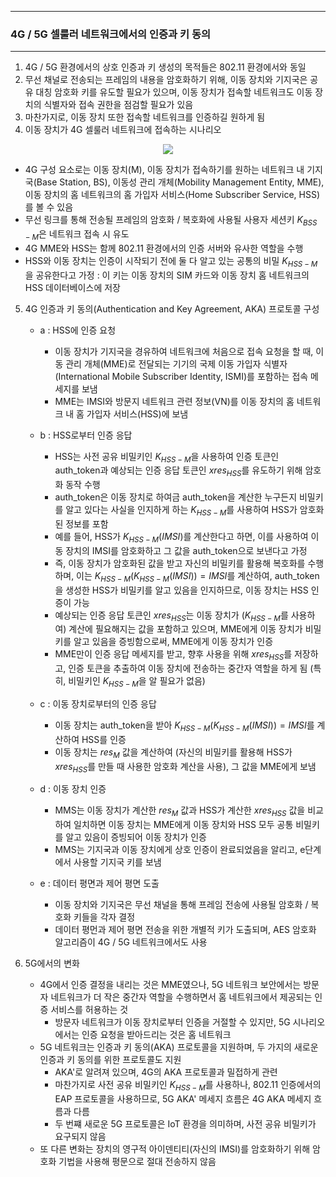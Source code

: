 -----
### 4G / 5G 셀룰러 네트워크에서의 인증과 키 동의
-----
1. 4G / 5G 환경에서의 상호 인증과 키 생성의 목적들은 802.11 환경에서와 동일
2. 무선 채널로 전송되는 프레임의 내용을 암호화하기 위해, 이동 장치와 기지국은 공유 대칭 암호화 키를 유도할 필요가 있으며, 이동 장치가 접속할 네트워크도 이동 장치의 식별자와 접속 권한을 점검할 필요가 있음
3. 마찬가지로, 이동 장치 또한 접속할 네트워크를 인증하길 원하게 됨
4. 이동 장치가 4G 셀룰러 네트워크에 접속하는 시나리오
<div align="center">
<img src="https://github.com/user-attachments/assets/f32f9c02-750b-479e-9902-ffdecb36a404">
</div>

   - 4G 구성 요소로는 이동 장치(M), 이동 장치가 접속하기를 원하는 네트워크 내 기지국(Base Station, BS), 이동성 관리 개체(Mobility Management Entity, MME), 이동 장치의 홈 네트워크의 홈 가입자 서비스(Home Subscriber Service, HSS)를 볼 수 있음
   - 무선 링크를 통해 전송될 프레임의 암호화 / 복호화에 사용될 사용자 세션키 $K_{BSS-M}$은 네트워크 접속 시 유도
   - 4G MME와 HSS는 함께 802.11 환경에서의 인증 서버와 유사한 역할을 수행
   - HSS와 이동 장치는 인증이 시작되기 전에 둘 다 알고 있는 공통의 비밀 $K_{HSS-M}$을 공유한다고 가정 : 이 키는 이동 장치의 SIM 카드와 이동 장치 홈 네트워크의 HSS 데이터베이스에 저장

5. 4G 인증과 키 동의(Authentication and Key Agreement, AKA) 프로토콜 구성
   - a : HSS에 인증 요청
     + 이동 장치가 기지국을 경유하여 네트워크에 처음으로 접속 요청을 할 때, 이동 관리 개체(MME)로 전달되는 기기의 국제 이동 가입자 식별자(International Mobile Subscriber Identity, ISMI)를 포함하는 접속 메세지를 보냄
     + MME는 IMSI와 방문지 네트워크 관련 정보(VN)를 이동 장치의 홈 네트워크 내 홈 가입자 서비스(HSS)에 보냄

   - b : HSS로부터 인증 응답
     + HSS는 사전 공유 비밀키인 $K_{HSS-M}$을 사용하여 인증 토큰인 auth_token과 예상되는 인증 응답 토큰인 $xres_{HSS}$를 유도하기 위해 암호화 동작 수행
     + auth_token은 이동 장치로 하여금 auth_token을 계산한 누구든지 비밀키를 알고 있다는 사실을 인지하게 하는 $K_{HSS-M}$를 사용하여 HSS가 암호화된 정보를 포함
     + 예를 들어, HSS가 $K_{HSS-M}(IMSI)$를 계산한다고 하면, 이를 사용하여 이동 장치의 IMSI를 암호화하고 그 값을 auth_token으로 보낸다고 가정
     + 즉, 이동 장치가 암호화된 값을 받고 자신의 비밀키를 활용해 복호화를 수행하며, 이는 $K_{HSS-M}(K_{HSS-M}(IMSI)) = IMSI$를 계산하여, auth_token을 생성한 HSS가 비밀키를 알고 있음을 인지하므로, 이동 장치는 HSS 인증이 가능
     + 예상되는 인증 응답 토큰인 $xres_{HSS}$는 이동 장치가 ($K_{HSS-M}$를 사용하여) 계산에 필요해지는 값을 포함하고 있으며, MME에게 이동 장치가 비밀키를 알고 있음을 증빙함으로써, MME에게 이동 장치가 인증
     + MME만이 인증 응답 메세지를 받고, 향후 사용을 위해 $xres_{HSS}$를 저장하고, 인증 토큰을 추출하여 이동 장치에 전송하는 중간자 역할을 하게 됨 (특히, 비밀키인 $K_{HSS-M}$을 알 필요가 없음)

   - c : 이동 장치로부터의 인증 응답
     + 이동 장치는 auth_token을 받아 $K_{HSS-M}(K_{HSS-M}(IMSI)) = IMSI$를 계산하여 HSS를 인증
     + 이동 장치는 $res_{M}$ 값을 계산하여 (자신의 비밀키를 활용해 HSS가 $xres_{HSS}$를 만들 때 사용한 암호화 계산을 사용), 그 값을 MME에게 보냄

   - d : 이동 장치 인증
     + MMS는 이동 장치가 계산한 $res_{M}$ 값과 HSS가 계산한 $xres_{HSS}$ 값을 비교하여 일치하면 이동 장치는 MME에게 이동 장치와 HSS 모두 공통 비밀키를 알고 있음이 증빙되어 이동 장치가 인증
     + MMS는 기지국과 이동 장치에게 상호 인증이 완료되었음을 알리고, e단계에서 사용할 기지국 키를 보냄

   - e : 데이터 평면과 제어 평면 도출
     + 이동 장치와 기지국은 무선 채널을 통해 프레임 전송에 사용될 암호화 / 복호화 키들을 각자 결정
     + 데이터 평먼과 제어 평면 전송을 위한 개별적 키가 도출되며, AES 암호화 알고리즘이 4G / 5G 네트워크에서도 사용

6. 5G에서의 변화
   - 4G에서 인증 결정을 내리는 것은 MME였으나, 5G 네트워크 보안에서는 방문자 네트워크가 더 작은 중간자 역할을 수행하면서 홈 네트워크에서 제공되는 인증 서비스를 허용하는 것
      + 방문자 네트워크가 이동 장치로부터 인증을 거절할 수 있지만, 5G 시나리오에서는 인증 요청을 받아드리는 것은 홈 네트워크
   - 5G 네트워크는 인증과 키 동의(AKA) 프로토콜을 지원하며, 두 가지의 새로운 인증과 키 동의를 위한 프로토콜도 지원
     + AKA'로 알려져 있으며, 4G의 AKA 프로토콜과 밀접하게 관련
     + 마찬가지로 사전 공유 비밀키인 $K_{HSS-M}$를 사용하나, 802.11 인증에서의 EAP 프로토콜을 사용하므로, 5G AKA' 메세지 흐름은 4G AKA 메세지 흐름과 다름
     + 두 번쨰 새로운 5G 프로토콜은 IoT 환경을 의미하며, 사전 공유 비밀키가 요구되지 않음
   - 또 다른 변화는 장치의 영구적 아이덴티티(자신의 IMSI)를 암호화하기 위해 암호화 기법을 사용해 평문으로 절대 전송하지 않음
